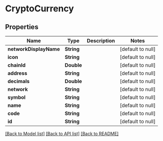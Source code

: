 # CryptoCurrency
## Properties

| Name | Type | Description | Notes |
|------------ | ------------- | ------------- | -------------|
| **networkDisplayName** | **String** |  | [default to null] |
| **icon** | **String** |  | [default to null] |
| **chainId** | **Double** |  | [default to null] |
| **address** | **String** |  | [default to null] |
| **decimals** | **Double** |  | [default to null] |
| **network** | **String** |  | [default to null] |
| **symbol** | **String** |  | [default to null] |
| **name** | **String** |  | [default to null] |
| **code** | **String** |  | [default to null] |
| **id** | **String** |  | [default to null] |

[[Back to Model list]](../README.md#documentation-for-models) [[Back to API list]](../README.md#documentation-for-api-endpoints) [[Back to README]](../README.md)

